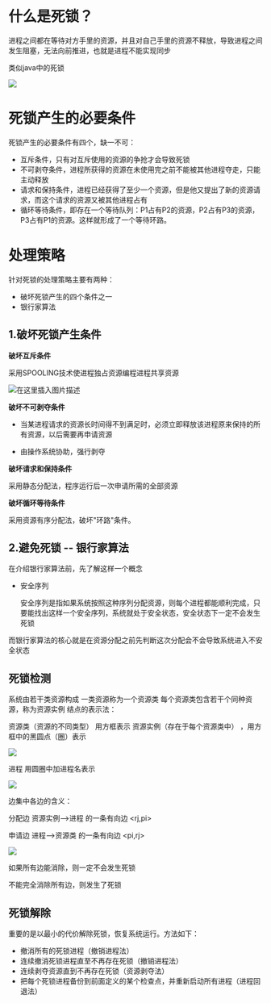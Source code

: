 # 什么是死锁？

进程之间都在等待对方手里的资源，并且对自己手里的资源不释放，导致进程之间发生阻塞，无法向前推进，也就是进程不能实现同步

类似java中的死锁

![](https://timgsa.baidu.com/timg?image&quality=80&size=b9999_10000&sec=1568000677589&di=e7108192ca39525379bad5ec398df592&imgtype=0&src=http%3A%2F%2Fimg2018.cnblogs.com%2Fblog%2F735767%2F201907%2F735767-20190726115151827-1482763577.png)

# 死锁产生的必要条件

死锁产生的必要条件有四个，缺一不可：

- 互斥条件，只有对互斥使用的资源的争抢才会导致死锁
- 不可剥夺条件，进程所获得的资源在未使用完之前不能被其他进程夺走，只能主动释放
- 请求和保持条件，进程已经获得了至少一个资源，但是他又提出了新的资源请求，而这个请求的资源又被其他进程占有
- 循环等待条件，即存在一个等待队列：P1占有P2的资源，P2占有P3的资源，P3占有P1的资源。这样就形成了一个等待环路。

# 处理策略

针对死锁的处理策略主要有两种：

- 破坏死锁产生的四个条件之一
- 银行家算法

## 1.破坏死锁产生条件

**破坏互斥条件**

采用SPOOLING技术使进程独占资源编程进程共享资源

![在这里插入图片描述](https://img-blog.csdnimg.cn/20190909090807340.png?x-oss-process=image/watermark,type_ZmFuZ3poZW5naGVpdGk,shadow_10,text_aHR0cHM6Ly9ibG9nLmNzZG4ubmV0L3dlaXhpbl80MTkyMjI4OQ==,size_16,color_FFFFFF,t_70)


**破坏不可剥夺条件**

- 当某进程请求的资源长时间得不到满足时，必须立即释放该进程原来保持的所有资源，以后需要再申请资源

- 由操作系统协助，强行剥夺

**破坏请求和保持条件**

采用静态分配法，程序运行后一次申请所需的全部资源

**破坏循环等待条件**

采用资源有序分配法，破坏"环路"条件。

## 2.避免死锁 -- 银行家算法

在介绍银行家算法前，先了解这样一个概念

- 安全序列

    安全序列是指如果系统按照这种序列分配资源，则每个进程都能顺利完成，只要能找出这样一个安全序列，系统就处于安全状态，安全状态下一定不会发生死锁

而银行家算法的核心就是在资源分配之前先判断这次分配会不会导致系统进入不安全状态




## 死锁检测

系统由若干类资源构成
一类资源称为一个资源类
每个资源类包含若干个同种资源，称为资源实例
结点的表示法：

资源类（资源的不同类型） 用方框表示
资源实例（存在于每个资源类中） ，用方框中的黑圆点（圈）表示 

![](https://img-blog.csdn.net/20180723120457186?watermark/2/text/aHR0cHM6Ly9ibG9nLmNzZG4ubmV0L21hbmlhY3h4/font/5a6L5L2T/fontsize/400/fill/I0JBQkFCMA==/dissolve/70)

进程 用圆圈中加进程名表示 

![](https://img-blog.csdn.net/20180723120513960?watermark/2/text/aHR0cHM6Ly9ibG9nLmNzZG4ubmV0L21hbmlhY3h4/font/5a6L5L2T/fontsize/400/fill/I0JBQkFCMA==/dissolve/70)

边集中各边的含义：

分配边 资源实例–>进程 的一条有向边 <rj,pi>

申请边 进程–>资源类 的一条有向边 <pi,rj>

![](https://img-blog.csdn.net/20180723120725267?watermark/2/text/aHR0cHM6Ly9ibG9nLmNzZG4ubmV0L21hbmlhY3h4/font/5a6L5L2T/fontsize/400/fill/I0JBQkFCMA==/dissolve/70)

如果所有边能消除，则一定不会发生死锁

不能完全消除所有边，则发生了死锁

## 死锁解除
  
重要的是以最小的代价解除死锁，恢复系统运行。方法如下：

- 撤消所有的死锁进程（撤销进程法）
- 连续撤消死锁进程直至不再存在死锁（撤销进程法）
- 连续剥夺资源直到不再存在死锁（资源剥夺法）
- 把每个死锁进程备份到前面定义的某个检查点，并重新启动所有进程（进程回退法）



